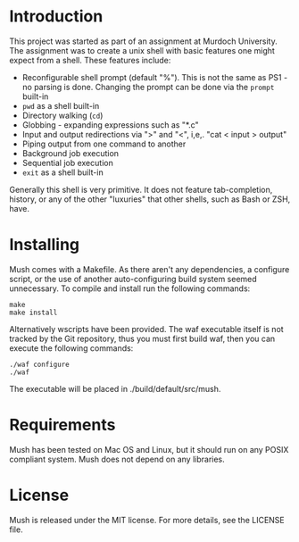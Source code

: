 Introduction
=============

This project was started as part of an assignment at Murdoch University.
The assignment was to create a unix shell with basic features one might
expect from a shell. These features include:

 * Reconfigurable shell prompt (default "%"). This is not the same as
   PS1 - no parsing is done. Changing the prompt can be done via the
   `prompt` built-in
 * `pwd` as a shell built-in
 * Directory walking (`cd`)
 * Globbing - expanding expressions such as "*.c"
 * Input and output redirections via ">" and "<", i,e,. "cat <
   input > output"
 * Piping output from one command to another
 * Background job execution
 * Sequential job execution
 * `exit` as a shell built-in

Generally this shell is very primitive. It does not feature
tab-completion, history, or any of the other "luxuries" that other
shells, such as Bash or ZSH, have.

Installing
==========

Mush comes with a Makefile. As there aren't any dependencies, a
configure script, or the use of another auto-configuring build system
seemed unnecessary. To compile and install run the following commands:

	make
	make install

Alternatively wscripts have been provided. The waf executable itself is
not tracked by the Git repository, thus you must first build waf, then
you can execute the following commands:

	./waf configure
	./waf

The executable will be placed in ./build/default/src/mush.

Requirements
============

Mush has been tested on Mac OS and Linux, but it should run on any POSIX
compliant system. Mush does not depend on any libraries.

License
=======

Mush is released under the MIT license. For more details, see the
LICENSE file.

